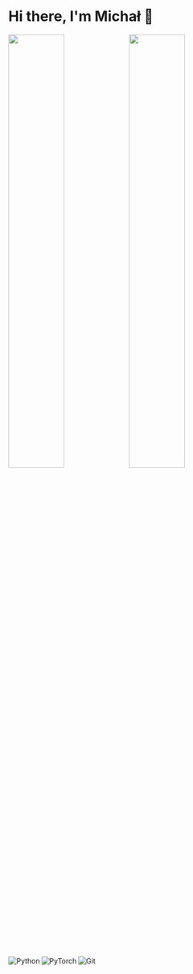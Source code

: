 # Hi there, I'm Michał 👋

<img align ="left" width = "47%"  src="https://github-readme-stats.vercel.app/api?username=michalszkudlarekk&theme=nord&hide=contribs,issues&rank_icon=github" />

<img align ="left" width = "47%" src="https://github-readme-stats.vercel.app/api/top-langs/?username=michalszkudlarekk&layout=compact&theme=nord&hide=html,css" />



<img  align ="left" alt="Python" src="https://img.shields.io/badge/python-3670A0?style=for-the-badge&logo=python&logoColor=ffdd54"/>

<img  align ="left" alt="PyTorch" src="https://img.shields.io/badge/PyTorch-%23EE4C2C.svg?style=for-the-badge&logo=PyTorch&logoColor=white" />

<img  align ="left" alt="Git" src ="https://img.shields.io/badge/git-%23F05033.svg?style=for-the-badge&logo=git&logoColor=white" />

